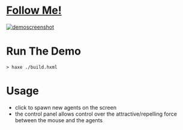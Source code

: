 # [Follow Me!](http://bradlyman.github.io/get-creative-with-heaps/P4-Agents/1-follow)

<a href="http://bradlyman.github.io/get-creative-with-heaps/P4-Agents/1-follow/"
   title="Live Demo" >
  ![demoscreenshot](https://bradlyman.github.io/get-creative-with-heaps/P4-Agents/1-follow/Screenshot.png)
</a>

# Run The Demo

```
> haxe ./build.hxml
```

# Usage

* click to spawn new agents on the screen
* the control panel allows control over the attractive/repelling force between
  the mouse and the agents